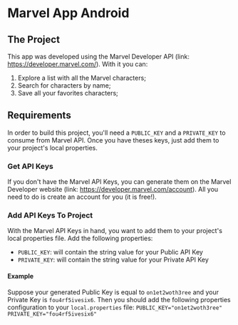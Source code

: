 # Marvel App Android

## The Project

This app was developed using the Marvel Developer API (link: https://developer.marvel.com/). With it you can:

1. Explore a list with all the Marvel characters;
2. Search for characters by name;
3. Save all your favorites characters;

## Requirements
In order to build this project, you'll need a `PUBLIC_KEY` and a `PRIVATE_KEY` to consume from Marvel API. Once you have theses keys, just add them to your project's local properties.

### Get API Keys
If you don't have the Marvel API Keys, you can generate them on the Marvel Developer website (link: https://developer.marvel.com/account). All you need to do is create an account for you (it is free!).

### Add API Keys To Project
With the Marvel API Keys in hand, you want to add them to your project's local properties file. Add the following properties:
* `PUBLIC_KEY`: will contain the string value for your Public API Key
* `PRIVATE_KEY`: will contain the string value for your Private API Key

#### Example
Suppose your generated Public Key is equal to `on1et2woth3ree` and your Private Key is `fou4rf5ivesix6`. Then you should add the following properties configuration to your `local.properties` file:
`PUBLIC_KEY="on1et2woth3ree"`
`PRIVATE_KEY="fou4rf5ivesix6"`
